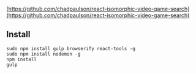 [https://github.com/chadpaulson/react-isomorphic-video-game-search](https://github.com/chadpaulson/react-isomorphic-video-game-search)

## Install

```
sudo npm install gulp browserify react-tools -g
sudo npm install nodemon -g
npm install
gulp
```


